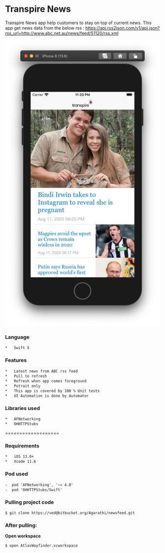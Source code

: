 #  Transpire News

Transpire News app help customers to stay on top of current news. This app get news data from the below rss :
https://api.rss2json.com/v1/api.json?rss_url=http://www.abc.net.au/news/feed/51120/rss.xml

![Tranpire Screen](/screenshots/Transpire_News.png)

### Language

    *   Swift 5

### Features

    *   Latest news from ABC rss feed
    *   Pull to refresh
    *   Refresh when app comes foreground
    *   Potrait only
    *   This app is covered by 100 % Unit tests
    *   UI Automation is done by Automator


### Libraries used

    *   AFNetworking
    *   OHHTTPStubs

===================
### Requirements
    *   iOS 13.0+
    *   Xcode 11.6

### Pod used

    -  pod 'AFNetworking', '~> 4.0'
    -  pod 'OHHTTPStubs/Swift'

### Pulling project code

    $ git clone https://ved@bitbucket.org/Agarathi/newsfeed.git

### After pulling:

**Open workspace**

    $ open AtlasWayfinder.xcworkspace
